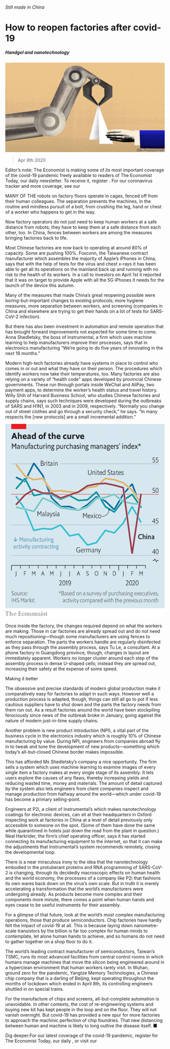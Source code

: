 ###### Still made in China

# How to reopen factories after covid-19 

##### Handgel and nanotechnology 

![image](images/20200411_FBD003_0.jpg) 

> Apr 8th 2020 

Editor’s note: The Economist is making some of its most important coverage of the covid-19 pandemic freely available to readers of The Economist Today, our daily newsletter. To receive it, register . For our coronavirus tracker and more coverage, see our 

MANY OF THE robots on factory floors operate in cages, fenced off from their human colleagues. The separation prevents the machines, in the routine and mindless pursuit of a bolt, from crushing the leg, hand or chest of a worker who happens to get in the way.

Now factory operators do not just need to keep human workers at a safe distance from robots; they have to keep them at a safe distance from each other, too. In China, fences between workers are among the measures bringing factories back to life.


Most Chinese factories are now back to operating at around 80% of capacity. Some are pushing 100%. Foxconn, the Taiwanese contract manufacturer which assembles the majority of Apple’s iPhones in China, says that with the help of tests for the virus and chest x-rays it has been able to get all its operations on the mainland back up and running with no risk to the health of its workers. In a call to investors on April 1st it reported that it was on target to provide Apple with all the 5G iPhones it needs for the launch of the device this autumn.

Many of the measures that made China’s great reopening possible were boring-but-important changes to existing protocols; more hygiene measures, more separation between workers, and screening (companies in China and elsewhere are trying to get their hands on a lot of tests for SARS-CoV-2 infection).

But there has also been investment in automation and remote operation that has brought forward improvements not expected for some time to come. Anna Shedletsky, the boss of Instrumental, a firm which uses machine learning to help manufacturers improve their processes, says that in electronics manufacturing “We’re going to do five years of innovating in the next 18 months.”

Modern high-tech factories already have systems in place to control who comes in or out and what they have on their person. The procedures which identify workers now take their temperatures, too. Many factories are also relying on a variety of “health code” apps developed by provincial Chinese governments. These run through portals inside WeChat and AliPay, two payment apps, to determine the worker’s health status and travel history. Willy Shih of Harvard Business School, who studies Chinese factories and supply chains, says such techniques were developed during the outbreaks of SARS and H1N1, in 2003 and in 2009, respectively. “Normally you change out of street clothes and go through a security check,” he says. “In many respects the [new protocols] are a small incremental addition.”

![image](images/20200411_FBC140.png) 


Once inside the factory, the changes required depend on what the workers are making. Those in car factories are already spread out and do not need much repositioning—though some manufacturers are using fences to enforce separation. The parts the workers handle are regularly disinfected as they pass through the assembly process, says Tu Le, a consultant. At a phone factory in Guangdong province, though, changes in layout are immediately apparent. Workers no longer cluster around each step of the assembly process in dense U-shaped cells; instead they are spread out, increasing their safety at the expense of some speed.

Making it better

The obsessive and precise standards of modern global production make it comparatively easy for factories to adapt in such ways. However well a production process is adapted, though, things can still all go to pot if less cautious suppliers have to shut down and the parts the factory needs from them run out. As a result factories around the world have been stockpiling ferociously since news of the outbreak broke in January, going against the nature of modern just-in-time supply chains.

Another problem is new product introduction (NPI), a vital part of the business cycle in the electronics industry which is roughly 10% of Chinese manufacturing by value. During NPI, engineers from companies abroad fly in to tweak and tune the development of new products—something which today’s all-but-closed Chinese border makes impossible.

This has afforded Ms Shedletsky’s company a nice opportunity. The firm sells a system which uses machine learning to examine images of every single item a factory makes at every single stage of its assembly. It lets users explore the causes of any flaws, thereby increasing yields and reducing wasted time, money and materials. The amount of detail captured by the system also lets engineers from client companies inspect and manage production from halfway around the world—which under covid-19 has become a primary selling-point.

Engineers at P2i, a client of Instrumental’s which makes nanotechnology coatings for electronic devices, can sit at their headquarters in Oxford inspecting work at factories in China at a level of detail previously only accessible to someone on the spot. (Some of them have done the same while quarantined in hotels just down the road from the plant in question.) Neal Harkrider, the firm’s chief operating officer, says it has started connecting its manufacturing equipment to the internet, so that it can make the adjustments that Instrumental’s system recommends remotely, closing the developmental loop.

There is a near miraculous irony to the idea that the nanotechnology embodied in the protuberant proteins and RNA programming of SARS-CoV-2 is changing, through its decidedly macroscopic effects on human health and the world economy, the processes of a company like P2i that fashions its own wares back down on the virus’s own scale. But in truth it is merely accelerating a transformation that the world’s manufacturers were undergoing already. As products become more complex and their components more minute, there comes a point when human hands and eyes cease to be useful instruments for their assembly.

For a glimpse of that future, look at the world’s most complex manufacturing operations, those that produce semiconductors. Chip factories have hardly felt the impact of covid-19 at all. This is because laying down nanometre-scale transistors by the billion is far too complex for human minds to contemplate, let alone human hands to achieve, and so humans do not need to gather together on a shop floor to do it.

The world’s leading contract manufacturer of semiconductors, Taiwan’s TSMC, runs its most advanced facilities from central control rooms in which humans manage machines that move the silicon being engineered around in a hyperclean environment that human workers rarely visit. In Wuhan, ground zero for the pandemic, Yangtze Memory Technologies, a Chinese chip company that is a darling of Beijing, kept operating throughout the months of lockdown which ended in April 8th, its controlling engineers shuttled in on special trains.

For the manufacture of chips and screens, all-but-complete automation is unavoidable. In other contexts, the cost of re-engineering systems and buying new kit has kept people in the loop and on the floor. They will not vanish overnight. But covid-19 has provided a new spur for more factories to approach the machinic perfection of chip foundries. That new distancing between human and machine is likely to long outlive the disease itself. ■

Dig deeper:For our latest coverage of the covid-19 pandemic, register for The Economist Today, our daily , or visit our 

